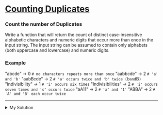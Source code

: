 # [Counting Duplicates](https://www.codewars.com/kata/54bf1c2cd5b56cc47f0007a1)

### Count the number of Duplicates

Write a function that will return the count of distinct case-insensitive alphabetic characters and numeric digits that
occur more than once in the input string. The input string can be assumed to contain only alphabets (both uppercase and
lowercase) and numeric digits.

### Example

"abcde" -> 0 `# no characters repeats more than once`
"aabbcde" -> 2 `# 'a' and 'b'`
"aabBcde" -> 2 `# 'a' occurs twice and 'b' twice (`b`and`B`)`
"indivisibility" -> 1 `# 'i' occurs six times`
"Indivisibilities" -> 2 `# 'i' occurs seven times and 's' occurs twice`
"aA11" -> 2 `# 'a' and '1'`
"ABBA" -> 2 `# 'A' and 'B' each occur twice`

---

<details><summary>My Solution</summary>

```js
function duplicateCount(text) {
  return [...text.toUpperCase()].reduce(
    (accumulator, currentChar) => {
      // Check if the character is already counted, and update the count
      accumulator[currentChar]
        ? accumulator[currentChar]++
        : (accumulator[currentChar] = 1);

      // If the count reaches 2, increment the overall count of characters with duplicates
      if (accumulator[currentChar] === 2) accumulator.count++;

      return accumulator; // Return the updated accumulator
    },
    { count: 0 }, // Initialize the accumulator with the overall count of characters with duplicates
  ).count; // Return the final count of characters with duplicates
}
```

</details>
